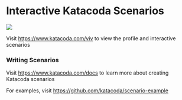 # Interactive Katacoda Scenarios

[![](http://shields.katacoda.com/katacoda/viv/count.svg)](https://www.katacoda.com/viv "Get your profile on Katacoda.com")

Visit https://www.katacoda.com/viv to view the profile and interactive scenarios

### Writing Scenarios
Visit https://www.katacoda.com/docs to learn more about creating Katacoda scenarios

For examples, visit https://github.com/katacoda/scenario-example

